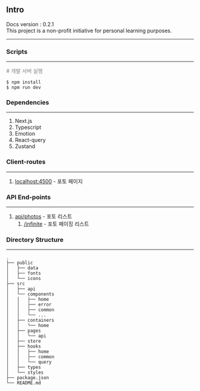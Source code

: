 ## Intro
Docs version : 0.2.1<br>
This project is a non-profit initiative for personal learning purposes.<br>

---

### Scripts

---
<span style="color: grey;"># 개발 서버 실행</span><br>
```
$ npm install
$ npm run dev
```

### Dependencies

---
1. Next.js
2. Typescript
3. Emotion
4. React-query
5. Zustand

### Client-routes

---
1. [localhost:4500](http://localhost:4500) - 포토 페이지

### API End-points

---
1. [api/photos](http://localhost:4500/api/photos) - 포토 리스트
    1. [/infinite](http://localhost:4500/api/photos/infinite) - 포토 페이징 리스트

### Directory Structure

---
```
.
├── public
│   ├── data
│   ├── fonts
│   └── icons
├── src
│   ├── api
│   └── components
│   │   ├── home
│   │   ├── error
│   │   ├── common
│   │   └── ...
│   ├── containers
│   │   └── home
│   ├── pages
│   │   └── api
│   ├── store
│   ├── hooks
│   │   ├── home
│   │   ├── common
│   │   └── query
│   ├── types
│   └── styles
├── package.json
└── README.md

```